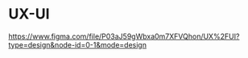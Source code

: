 # UX-UI
https://www.figma.com/file/P03aJ59gWbxa0m7XFVQhon/UX%2FUI?type=design&node-id=0-1&mode=design
